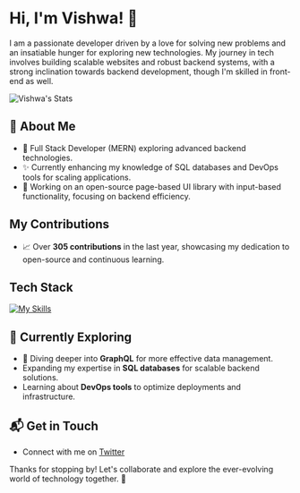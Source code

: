 # Hi, I'm Vishwa! 👋

I am a passionate developer driven by a love for solving new problems and an insatiable hunger for exploring new technologies. My journey in tech involves building scalable websites and robust backend systems, with a strong inclination towards backend development, though I'm skilled in front-end as well.

![Vishwa's Stats](https://github-readme-stats.vercel.app/api?username=Vishwa&theme=vue-dark&show_icons=true&hide_border=true&count_private=true)

## 🚀 About Me

- 🌱 Full Stack Developer (MERN) exploring advanced backend technologies.
- ✨ Currently enhancing my knowledge of SQL databases and DevOps tools for scaling applications.
- 🔧 Working on an open-source page-based UI library with input-based functionality, focusing on backend efficiency.

## My Contributions

- 📈 Over **305 contributions** in the last year, showcasing my dedication to open-source and continuous learning.

## Tech Stack
[![My Skills](https://skillicons.dev/icons?i=js,html,css,nodejs,express,react,mongodb,c,redis,docker,kafka,nginx,graphql)](https://skillicons.dev)

## 🌱 Currently Exploring

- 🚀 Diving deeper into **GraphQL** for more effective data management.
- Expanding my expertise in **SQL databases** for scalable backend solutions.
- Learning about **DevOps tools** to optimize deployments and infrastructure.

## 📬 Get in Touch

- Connect with me on [Twitter](https://twitter.com/introvertedbot)

Thanks for stopping by! Let's collaborate and explore the ever-evolving world of technology together. 🚀
